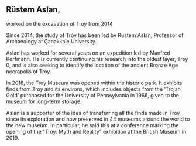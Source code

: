 ## Rüstem Aslan,

worked on the excavation of Troy from 2014

Since 2014, the study of Troy has been led by Rustem Aslan, Professor of Archaeology at Çanakkale University.

Aslan has worked for several years on an expedition led by Manfred Korfmann. He is currently continuing his research into the oldest layer, Troy 0, and is also seeking to identify the location of the ancient Bronze Age necropolis of Troy.

In 2018, the Troy Museum was opened within the historic park. It exhibits finds from Troy and its environs, which includes objects from the 'Trojan Gold' purchased for the University of Pennsylvania in 1966, given to the museum for long-term storage.

Aslan is a supporter of the idea of transferring all the finds made in Troy since its exploration and now preserved in 44 museums around the world to the new museum. In particular, he said this at a conference marking the opening of the "Troy: Myth and Reality" exhibition at the British Museum in 2019.
